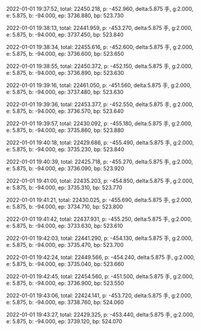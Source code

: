 2022-01-01 19:37:52, total: 22450.218, p: -452.960, delta:5.875 手, g:2.000, e: 5.875, b: -94.000, ep: 3736.880, bp: 523.730

2022-01-01 19:38:13, total: 22441.959, p: -453.270, delta:5.875 手, g:2.000, e: 5.875, b: -94.000, ep: 3737.450, bp: 523.840

2022-01-01 19:38:34, total: 22455.616, p: -452.600, delta:5.875 手, g:2.000, e: 5.875, b: -94.000, ep: 3736.600, bp: 523.650

2022-01-01 19:38:55, total: 22450.372, p: -452.150, delta:5.875 手, g:2.000, e: 5.875, b: -94.000, ep: 3736.890, bp: 523.630

2022-01-01 19:39:16, total: 22461.050, p: -451.560, delta:5.875 手, g:2.000, e: 5.875, b: -94.000, ep: 3737.480, bp: 523.630

2022-01-01 19:39:36, total: 22453.377, p: -452.550, delta:5.875 手, g:2.000, e: 5.875, b: -94.000, ep: 3736.570, bp: 523.640

2022-01-01 19:39:57, total: 22430.092, p: -455.180, delta:5.875 手, g:2.000, e: 5.875, b: -94.000, ep: 3735.860, bp: 523.880

2022-01-01 19:40:18, total: 22429.686, p: -455.490, delta:5.875 手, g:2.000, e: 5.875, b: -94.000, ep: 3735.230, bp: 523.840

2022-01-01 19:40:39, total: 22425.718, p: -455.270, delta:5.875 手, g:2.000, e: 5.875, b: -94.000, ep: 3736.090, bp: 523.920

2022-01-01 19:41:00, total: 22435.203, p: -454.850, delta:5.875 手, g:2.000, e: 5.875, b: -94.000, ep: 3735.310, bp: 523.770

2022-01-01 19:41:21, total: 22430.025, p: -455.690, delta:5.875 手, g:2.000, e: 5.875, b: -94.000, ep: 3734.710, bp: 523.800

2022-01-01 19:41:42, total: 22437.931, p: -455.250, delta:5.875 手, g:2.000, e: 5.875, b: -94.000, ep: 3733.630, bp: 523.610

2022-01-01 19:42:03, total: 22441.290, p: -454.130, delta:5.875 手, g:2.000, e: 5.875, b: -94.000, ep: 3735.470, bp: 523.700

2022-01-01 19:42:24, total: 22449.566, p: -454.240, delta:5.875 手, g:2.000, e: 5.875, b: -94.000, ep: 3735.040, bp: 523.660

2022-01-01 19:42:45, total: 22454.560, p: -451.500, delta:5.875 手, g:2.000, e: 5.875, b: -94.000, ep: 3736.900, bp: 523.550

2022-01-01 19:43:06, total: 22424.141, p: -453.720, delta:5.875 手, g:2.000, e: 5.875, b: -94.000, ep: 3738.760, bp: 524.060

2022-01-01 19:43:27, total: 22429.325, p: -453.440, delta:5.875 手, g:2.000, e: 5.875, b: -94.000, ep: 3739.120, bp: 524.070